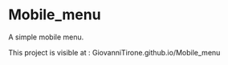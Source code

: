 # Mobile_menu

A simple mobile menu.

This project is visible at : GiovanniTirone.github.io/Mobile_menu
